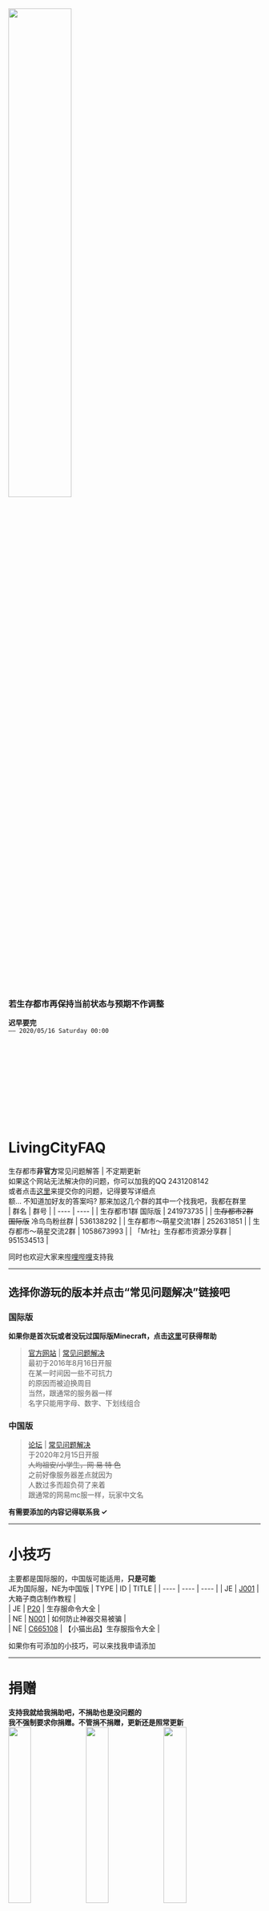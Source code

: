 
<br/><br/><br/><br/>
<img src="https://q1.qlogo.cn/g?b=qq&nk=2431208142&s=640" width = 50% />
<br/>
### 若生存都市再保持当前状态与预期不作调整
**迟早要完**  
`—— 2020/05/16 Saturday 00:00`
<br/><br/><br/><br/><br/><br/><br/><br/><br/><br/><br/>





# LivingCityFAQ
生存都市**非官方**常见问题解答 | 不定期更新  
如果这个网站无法解决你的问题，你可以加我的QQ 2431208142  
或者点击[这里](https://github.com/MrXiaoM/LivingCityFAQ/issues/new/choose)来提交你的问题，记得要写详细点  
额… 不知道加好友的答案吗? 那来加这几个群的其中一个找我吧，我都在群里  
|  群名   | 群号  |
|  ----  |  ----  |
| 生存都市1群 国际版 | 241973735 |
| ~~生存都市2群 国际版~~ 冷鸟鸟粉丝群 | 536138292 |
| 生存都市～萌星交流1群 | 252631851 |
| 生存都市～萌星交流2群 | 1058673993 |
| 「Mr社」生存都市资源分享群 | 951534513 |

同时也欢迎大家来[哔哩哔哩](https://space.bilibili.com/330771760)支持我

-------------------------------

## 选择你游玩的版本并点击“常见问题解决”链接吧
### 国际版  
**如果你是首次玩或者没玩过国际版Minecraft，点击[这里](http://www.pds.ink/forum.php?mod=viewthread&tid=1748&fromuid=6)可获得帮助**  
>[官方网站](http://www.pds.ink) | [常见问题解决](https://github.com/MrXiaoM/LivingCityFAQ/blob/master/JE.MD)  
>最初于2016年8月16日开服  
>在某一时间因一些不可抗力  
>的原因而被迫换周目  
>当然，跟通常的服务器一样  
>名字只能用字母、数字、下划线组合  

### 中国版

>[论坛](http://mc.netease.com/forum-96-1.html) | [常见问题解决](https://github.com/MrXiaoM/LivingCityFAQ/blob/master/NE.MD)  
>于2020年2月15日开服  
>~~人均祖安/小学生，网 易 特 色~~  
>之前好像服务器差点就因为  
>人数过多而超负荷了来着  
>跟通常的网易mc服一样，玩家中文名  


**有需要添加的内容记得联系我 ✓**

-------------------------------

# 小技巧  
主要都是国际服的，中国版可能适用，**只是可能**  
JE为国际服，NE为中国版
| TYPE | ID | TITLE |
| ---- | ----  |  ----  |
| JE | [J001](https://github.com/MrXiaoM/LivingCityFAQ/blob/master/docs/JavaEdition/001.md) | 大箱子商店制作教程 |  
| JE | [P20](http://www.pds.ink/forum.php?mod=viewthread&tid=20&fromuid=6) | 生存服命令大全 |  
| NE | [N001](https://github.com/MrXiaoM/LivingCityFAQ/blob/master/docs/NeteaseEdition/001.md) | 如何防止神器交易被骗 |  
| NE | [C665108](http://mc.netease.com/thread-665108-1-1.html) | 【小猫出品】生存服指令大全 |  
  
  
如果你有可添加的小技巧，可以来找我申请添加

-------------------------------

# 捐赠
**支持我就给我捐助吧，不捐助也是没问题的**  
**我不强制要求你捐赠。不管捐不捐赠，更新还是照常更新**  
<img src="https://s1.ax1x.com/2020/05/22/YOWDEt.png" width = 30% />
<img src="https://s1.ax1x.com/2020/05/22/YOWrUP.png" width = 30% />
<img src="https://s1.ax1x.com/2020/05/22/YOWs4f.png" width = 30% />  
看不到图片？  
[QQ](https://s1.ax1x.com/2020/05/22/YOWDEt.png)
 | 
[微信](https://s1.ax1x.com/2020/05/22/YOWrUP.png)
 | 
[支付宝](https://s1.ax1x.com/2020/05/22/YOWs4f.png)  
感谢以下人员的捐赠
| # | 称呼 | 数额 |
| --- | --- | --- |
| ×寻 | 微凉 | ￥50 |

<br/><br/><br/><br/><br/><br/><br/><br/><br/><br/><br/><br/><br/><br/><br/><br/><br/><br/><br/><br/>
你已经到达了世界的尽头  
![到底啦](https://s1.hdslb.com/bfs/seed/bplus-common/dynamic-assets/end.png)
